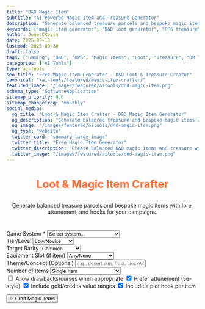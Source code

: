 ```yaml
---
title: "D&D Magic Item"
subtitle: "AI-Powered Magic Item and Treasure Generator"
description: "Generate balanced treasure parcels and bespoke magic items with lore, attunement, and campaign hooks. Perfect for D&D DMs and RPG creators."
keywords: ["magic item generator", "D&D loot generator", "RPG treasure", "magic item creator", "DnD magic items", "tabletop RPG", "treasure generator", "magic weapon generator", "RPG loot"]
author: JonesCKevin
date: 2025-09-13
lastmod: 2025-09-30
draft: false
tags: ["Gaming", "D&D", "RPG", "Magic Items", "Loot", "Treasure", "DM Tools", "AI", "Tools"]
categories: ["AI Tools"]
type: ai-tools
seo_title: "Free Magic Item Generator - D&D Loot & Treasure Creator"
canonical: "/ai-tools/featured/magic-item-crafter/"
featured_image: "/images/featured/aitools/dnd-magic-item.png"
schema_type: "SoftwareApplication"
sitemap_priority: 0.6
sitemap_changefreq: "monthly"
social_media:
  og_title: "Loot & Magic Item Crafter - D&D Magic Item Generator"
  og_description: "Generate balanced treasure and bespoke magic items with lore and campaign hooks. Perfect for D&D DMs."
  og_image: "/images/featured/aitools/dnd-magic-item.png"
  og_type: "website"
  twitter_card: "summary_large_image"
  twitter_title: "Free Magic Item Generator"
  twitter_description: "Create balanced D&D magic items and treasure with AI. Perfect for DMs and RPG creators."
  twitter_image: "/images/featured/aitools/dnd-magic-item.png"
---
```


<link rel="stylesheet" href="magic-item-crafter.css">


<h1 style="text-align: center; margin-bottom: 30px; color: #ff6b35;">Loot & Magic Item Crafter</h1>
<p style="text-align: center; margin-bottom: 40px; opacity: 0.9;">
Generate balanced treasure parcels and bespoke magic items with lore, attunement, and hooks for your campaigns.
</p>

<form id="magicItemForm">
<div class="form-group">
<label for="system">Game System *</label>
<select id="system" required>
<option value="">Select system...</option>
<option value="dnd5e">D&D 5e (SRD-friendly)</option>
<option value="pf2e">Pathfinder 2e (SRD-friendly)</option>
<option value="fantasy">Generic Fantasy</option>
<option value="scifi">Science Fiction</option>
<option value="cyberpunk">Cyberpunk</option>
<option value="modern">Modern</option>
</select>
</div>

<div class="form-group">
<label for="tier">Tier/Level</label>
<select id="tier">
<option value="low">Low/Novice</option>
<option value="mid">Mid/Seasoned</option>
<option value="high">High/Epic</option>
</select>
</div>

<div class="form-group">
<label for="rarity">Target Rarity</label>
<select id="rarity">
<option value="common">Common</option>
<option value="uncommon">Uncommon</option>
<option value="rare">Rare</option>
<option value="very_rare">Very Rare</option>
<option value="legendary">Legendary</option>
<option value="mixed">Mixed Rarities</option>
</select>
</div>

<div class="form-group">
<label for="slot">Equipment Slot (if item)</label>
<select id="slot">
<option value="any">Any/None</option>
<option value="weapon">Weapon</option>
<option value="armor">Armor</option>
<option value="ring">Ring</option>
<option value="amulet">Amulet/Necklace</option>
<option value="wondrous">Wondrous Item</option>
<option value="consumable">Consumable</option>
</select>
</div>

<div class="form-group">
<label for="theme">Theme/Concept (Optional)</label>
<input type="text" id="theme" placeholder="e.g., desert sun, frost, clockwork, necrotic, elemental...">
</div>

<div class="form-group">
<label for="itemCount">Number of Items</label>
<select id="itemCount">
<option value="1">Single Item</option>
<option value="2-3">Small Collection (2-3 items)</option>
<option value="4-6">Treasure Hoard (4-6 items)</option>
<option value="parcel">Full Loot Parcel</option>
</select>
</div>

<div class="form-group">
<div class="checkbox-group">
<label class="checkbox-inline">
<input type="checkbox" id="drawbacks"> Allow drawbacks/curses when appropriate
</label>
<label class="checkbox-inline">
<input type="checkbox" id="attunement" checked> Prefer attunement (5e-style)
</label>
<label class="checkbox-inline">
<input type="checkbox" id="includeValues" checked> Include gold/credits value ranges
</label>
<label class="checkbox-inline">
<input type="checkbox" id="includeHooks" checked> Include a plot hook per item
</label>
</div>
</div>

<button type="button" class="btn-primary" onclick="generateMagicItems()">✨ Craft Magic Items</button>
</form>

<div id="loadingDiv" class="loading" style="display: none;">
Crafting magical treasures...
</div>

<div id="errorDiv" style="display: none;"></div>

<div id="resultDiv" style="display: none;">
<h3 style="color: #ff6b35; margin-bottom: 20px;">Crafted Magic Items</h3>
<div class="result-content" id="resultContent"></div>

<div style="margin-top: 30px; gap: 15px; display: flex; justify-content: center; flex-wrap: wrap;">
<button class="btn-primary" onclick="copyResult()" style="width: auto; padding: 10px 20px;">📋 Copy to Clipboard</button>
<button class="btn-primary" onclick="downloadResult('markdown')" style="width: auto; padding: 10px 20px; background: linear-gradient(135deg, #28a745, #34ce57);">📄 Download Markdown</button>
<button class="btn-primary" onclick="downloadResult('html')" style="width: auto; padding: 10px 20px; background: linear-gradient(135deg, #17a2b8, #20c997);">🌐 Download HTML</button>
<button class="btn-primary" onclick="generateVariation()" style="width: auto; padding: 10px 20px; background: linear-gradient(135deg, #6f42c1, #8e5bcd);">🎲 Generate Different Items</button>

</div>
</div>


<script src="magic-item-crafter.js"></script>






